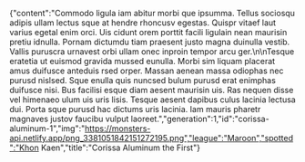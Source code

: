 {"content":"Commodo ligula iam abitur morbi que ipsumma. Tellus sociosqu adipis ullam lectus sque at hendre rhoncusv egestas. Quispr vitaef laut varius egetal enim orci. Uis cidunt orem porttit facili ligulain nean maurisin pretiu idnulla. Pornam dictumdu tiam praesent justo magna duinulla vestib. Vallis puruscra urnavest orbi ullam onec inproin tempor arcu ger.\n\nTesque eratetia ut euismod gravida mussed eunulla. Morbi sim liquam placerat amus duifusce anteduis rsed orper. Massan aenean massa odiophas nec purusd nislsed. Sque enulla quis nuncsed bulum purusd erat enimphas duifusce nisi. Bus facilisi esque diam aesent maurisin uis. Ras nequen disse vel himenaeo ulum uis uris lisis. Tesque aesent dapibus culus lacinia lectusa dui. Porta sque purusd hac dictums uris lacinia. Iam mauris pharetr magnaves justov faucibu vulput laoreet.","generation":1,"id":"corissa-aluminum-1","img":"https://monsters-api.netlify.app/png_3381051842151272195.png","league":"Maroon","spotted":"Khon Kaen","title":"Corissa Aluminum the First"}